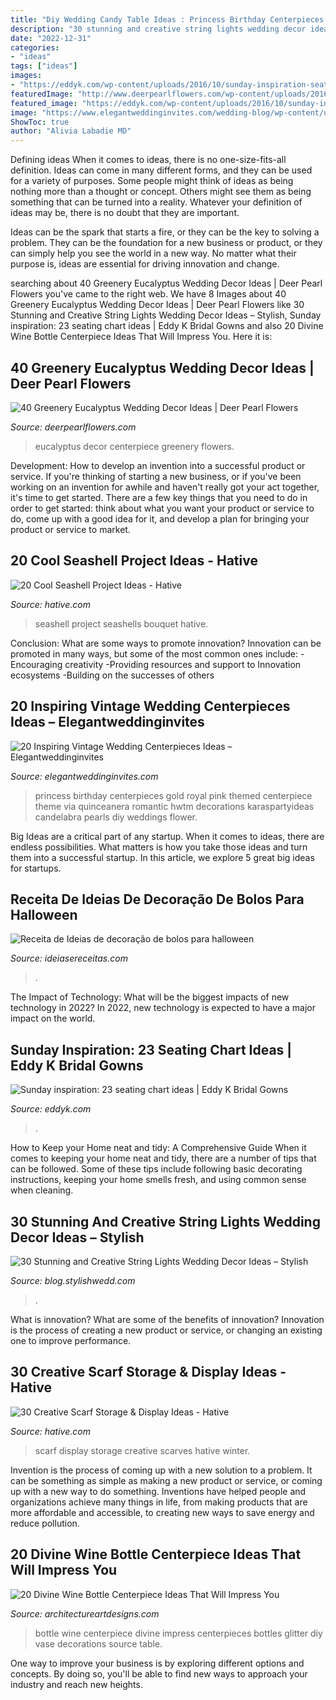 ```yaml
---
title: "Diy Wedding Candy Table Ideas : Princess Birthday Centerpieces Gold Royal Pink Themed Centerpiece Theme Via Quinceanera Romantic Hwtm Decorations Karaspartyideas Candelabra Pearls Diy Weddings Flower"
description: "30 stunning and creative string lights wedding decor ideas – stylish"
date: "2022-12-31"
categories:
- "ideas"
tags: ["ideas"]
images:
- "https://eddyk.com/wp-content/uploads/2016/10/sunday-inspiration-seating-chart-20.jpg"
featuredImage: "http://www.deerpearlflowers.com/wp-content/uploads/2016/12/eucalyptus-wedding-centerpiece-via-Jenny-Haas-Photography.jpg"
featured_image: "https://eddyk.com/wp-content/uploads/2016/10/sunday-inspiration-seating-chart-20.jpg"
image: "https://www.elegantweddinginvites.com/wedding-blog/wp-content/uploads/2016/07/romantic-vintage-wedding-centerpieces.jpg"
ShowToc: true
author: "Alivia Labadie MD"
---
```



Defining ideas
When it comes to ideas, there is no one-size-fits-all definition. Ideas can come in many different forms, and they can be used for a variety of purposes.
Some people might think of ideas as being nothing more than a thought or concept. Others might see them as being something that can be turned into a reality. Whatever your definition of ideas may be, there is no doubt that they are important.

Ideas can be the spark that starts a fire, or they can be the key to solving a problem. They can be the foundation for a new business or product, or they can simply help you see the world in a new way. No matter what their purpose is, ideas are essential for driving innovation and change.

	

		
searching about 40 Greenery Eucalyptus Wedding Decor Ideas | Deer Pearl Flowers you've came to the right web. We have 8 Images about 40 Greenery Eucalyptus Wedding Decor Ideas | Deer Pearl Flowers like 30 Stunning and Creative String Lights Wedding Decor Ideas – Stylish, Sunday inspiration: 23 seating chart ideas | Eddy K Bridal Gowns and also 20 Divine Wine Bottle Centerpiece Ideas That Will Impress You. Here it is:
		
    
## 40 Greenery Eucalyptus Wedding Decor Ideas | Deer Pearl Flowers

<img loading=lazy src="http://www.deerpearlflowers.com/wp-content/uploads/2016/12/eucalyptus-wedding-centerpiece-via-Jenny-Haas-Photography.jpg" onerror="this.onerror=null;this.src='https://tse4.mm.bing.net/th?id=OIP.YeVz4c5zEGmPmZNLDWxRCgHaLH&amp;pid=15.1';" alt="40 Greenery Eucalyptus Wedding Decor Ideas | Deer Pearl Flowers">

_Source: deerpearlflowers.com_

>eucalyptus decor centerpiece greenery flowers. 

	

Development: How to develop an invention into a successful product or service.
If you're thinking of starting a new business, or if you've been working on an invention for awhile and haven't really got your act together, it's time to get started. There are a few key things that you need to do in order to get started: think about what you want your product or service to do, come up with a good idea for it, and develop a plan for bringing your product or service to market.

    
## 20 Cool Seashell Project Ideas - Hative

<img loading=lazy src="https://hative.com/wp-content/uploads/2014/12/seashell-project-ideas/6-seashell-bouquet.jpg" onerror="this.onerror=null;this.src='https://tse1.mm.bing.net/th?id=OIP.rQKfwa0zJEr8wWqtYQ2rAgHaJ4&amp;pid=15.1';" alt="20 Cool Seashell Project Ideas - Hative">

_Source: hative.com_

>seashell project seashells bouquet hative. 

	

Conclusion: What are some ways to promote innovation?
Innovation can be promoted in many ways, but some of the most common ones include: 
-Encouraging creativity 
-Providing resources and support to Innovation ecosystems 
-Building on the successes of others

    
## 20 Inspiring Vintage Wedding Centerpieces Ideas – Elegantweddinginvites

<img loading=lazy src="https://www.elegantweddinginvites.com/wedding-blog/wp-content/uploads/2016/07/romantic-vintage-wedding-centerpieces.jpg" onerror="this.onerror=null;this.src='https://tse1.mm.bing.net/th?id=OIP.EkVZbWR896JQgNU-Zzg83gHaLH&amp;pid=15.1';" alt="20 Inspiring Vintage Wedding Centerpieces Ideas – Elegantweddinginvites">

_Source: elegantweddinginvites.com_

>princess birthday centerpieces gold royal pink themed centerpiece theme via quinceanera romantic hwtm decorations karaspartyideas candelabra pearls diy weddings flower. 

	

Big Ideas are a critical part of any startup. When it comes to ideas, there are endless possibilities. What matters is how you take those ideas and turn them into a successful startup. In this article, we explore 5 great big ideas for startups.

    
## Receita De Ideias De Decoração De Bolos Para Halloween

<img loading=lazy src="https://www.ideiasereceitas.com/wp-content/uploads/2013/10/30dc006212713e831ee822d7e8438e60.jpg" onerror="this.onerror=null;this.src='https://tse4.mm.bing.net/th?id=OIP.4XZDXDMU_5GdYs9hsg_lZAHaLH&amp;pid=15.1';" alt="Receita de Ideias de decoração de bolos para halloween">

_Source: ideiasereceitas.com_

>. 

	

The Impact of Technology: What will be the biggest impacts of new technology in 2022?
In 2022, new technology is expected to have a major impact on the world.

    
## Sunday Inspiration: 23 Seating Chart Ideas | Eddy K Bridal Gowns

<img loading=lazy src="https://eddyk.com/wp-content/uploads/2016/10/sunday-inspiration-seating-chart-20.jpg" onerror="this.onerror=null;this.src='https://tse4.mm.bing.net/th?id=OIP.QLhXIRQXbVatuCQpwaCHDAHaLG&amp;pid=15.1';" alt="Sunday inspiration: 23 seating chart ideas | Eddy K Bridal Gowns">

_Source: eddyk.com_

>. 

	

How to Keep your Home neat and tidy: A Comprehensive Guide
When it comes to keeping your home neat and tidy, there are a number of tips that can be followed. Some of these tips include following basic decorating instructions, keeping your home smells fresh, and using common sense when cleaning.

    
## 30 Stunning And Creative String Lights Wedding Decor Ideas – Stylish

<img loading=lazy src="https://blog.stylishwedd.com/wp-content/uploads/2017/03/DIY-wedding-backdrop-wedding-ideas-for-Ceremony.jpg" onerror="this.onerror=null;this.src='https://tse1.mm.bing.net/th?id=OIP.GUTzsjzDGtV8Qyte5HokigHaLI&amp;pid=15.1';" alt="30 Stunning and Creative String Lights Wedding Decor Ideas – Stylish">

_Source: blog.stylishwedd.com_

>. 

	

What is innovation? What are some of the benefits of innovation?
Innovation is the process of creating a new product or service, or changing an existing one to improve performance.

    
## 30 Creative Scarf Storage &amp; Display Ideas - Hative

<img loading=lazy src="https://hative.com/wp-content/uploads/2015/03/scarf-storage-ideas/6-creative-scarf-storage-and-display-ideas.jpg" onerror="this.onerror=null;this.src='https://tse4.mm.bing.net/th?id=OIP.JchAu4DdsQfW-yKbH92FFAHaJp&amp;pid=15.1';" alt="30 Creative Scarf Storage &amp; Display Ideas - Hative">

_Source: hative.com_

>scarf display storage creative scarves hative winter. 

	

Invention is the process of coming up with a new solution to a problem. It can be something as simple as making a new product or service, or coming up with a new way to do something. Inventions have helped people and organizations achieve many things in life, from making products that are more affordable and accessible, to creating new ways to save energy and reduce pollution.

    
## 20 Divine Wine Bottle Centerpiece Ideas That Will Impress You

<img loading=lazy src="http://www.architectureartdesigns.com/wp-content/uploads/2016/10/16-12.jpg" onerror="this.onerror=null;this.src='https://tse1.mm.bing.net/th?id=OIP.ss0s5SkabjEr6-ornNnKAwDIEs&amp;pid=15.1';" alt="20 Divine Wine Bottle Centerpiece Ideas That Will Impress You">

_Source: architectureartdesigns.com_

>bottle wine centerpiece divine impress centerpieces bottles glitter diy vase decorations source table. 

	

One way to improve your business is by exploring different options and concepts. By doing so, you'll be able to find new ways to approach your industry and reach new heights.

